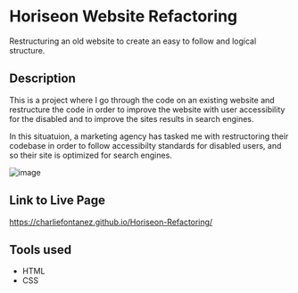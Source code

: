 
# Horiseon Website Refactoring
Restructuring an old website to create an easy to follow and logical structure.


## Description

This is a project where I go through the code on an existing website and restructure the code in order to improve the website with user accessibility for the disabled and to improve the sites results in search engines.


In this situatuion, a marketing agency has tasked me with restructoring their codebase in order to follow accessibilty standards for disabled users, and so their site is optimized for search engines.


![image](/assets/images/horiseon_image.png)


## Link to Live Page

https://charliefontanez.github.io/Horiseon-Refactoring/


## Tools used

- HTML
- CSS
